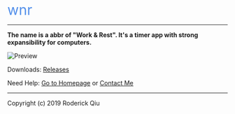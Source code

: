 <span style="font-size:32px;color:#5490ea">wnr</span>

<hr />

**The name is a abbr of "Work & Rest". It's a timer app with strong expansibility for computers.**

![Preview](https://raw.githubusercontent.com/RoderickQiu/wnr/master/res/preview/preview-1.png)

Downloads: [Releases](https://github.com/RoderickQiu/wnr/releases)

Need Help: [Go to Homepage](https://wnr.scris.top) or [Contact Me](https://roderickqiu.scris.top)

<hr />

Copyright (c) 2019 Roderick Qiu